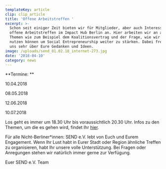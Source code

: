 ```yaml
---
templateKey: article
clip: clip_article
title: 'Offene Arbeitstreffen '
excerpt: >-
  Schon seit einiger Zeit bieten wir für Mitglieder, aber auch Interessent*innen
  offene Arbeitstreffen im Impact Hub Berlin an. Hier arbeiten wir an aktuelle
  Themen wie zum Beispiel dem Koalitionsvertrag und der Frage, wie wir ihn
  nutzen können um Social Entrepreneurship weiter zu stärken. Dabei freuen wir
  uns sehr über Eure Gedanken und Ideen.
image: /uploads/send_01.02.18_internet-273.jpg
date: '2018-04-10'
category: news
---
```

**Termine: **

10.04.2018

08.05.2018

12.06.2018

10.07.2018

Los geht es immer um 18.30 Uhr bis voraussichtlich 20.30 Uhr. Infos zu den Themen, um die es gehen wird, findet Ihr [hier](https://www.facebook.com/events/230121794204744/). 

Für alle Nicht-Berliner*innen: SEND e.V. lebt von Euch und Eurem Engagement. Wenn Ihr Lust habt in Eurer Stadt oder Region ähnliche Treffen zu organisieren, habt Ihr unsere volle Unterstützung. Bei Fragen oder Anregungen stehen wir natürlich immer gerne zur Verfügung.

Euer SEND e.V. Team
